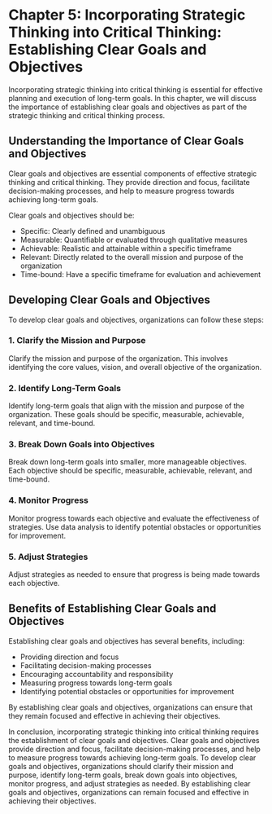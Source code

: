 Chapter 5: Incorporating Strategic Thinking into Critical Thinking: Establishing Clear Goals and Objectives
===========================================================================================================

Incorporating strategic thinking into critical thinking is essential for effective planning and execution of long-term goals. In this chapter, we will discuss the importance of establishing clear goals and objectives as part of the strategic thinking and critical thinking process.

Understanding the Importance of Clear Goals and Objectives
----------------------------------------------------------

Clear goals and objectives are essential components of effective strategic thinking and critical thinking. They provide direction and focus, facilitate decision-making processes, and help to measure progress towards achieving long-term goals.

Clear goals and objectives should be:

* Specific: Clearly defined and unambiguous
* Measurable: Quantifiable or evaluated through qualitative measures
* Achievable: Realistic and attainable within a specific timeframe
* Relevant: Directly related to the overall mission and purpose of the organization
* Time-bound: Have a specific timeframe for evaluation and achievement

Developing Clear Goals and Objectives
-------------------------------------

To develop clear goals and objectives, organizations can follow these steps:

### 1. Clarify the Mission and Purpose

Clarify the mission and purpose of the organization. This involves identifying the core values, vision, and overall objective of the organization.

### 2. Identify Long-Term Goals

Identify long-term goals that align with the mission and purpose of the organization. These goals should be specific, measurable, achievable, relevant, and time-bound.

### 3. Break Down Goals into Objectives

Break down long-term goals into smaller, more manageable objectives. Each objective should be specific, measurable, achievable, relevant, and time-bound.

### 4. Monitor Progress

Monitor progress towards each objective and evaluate the effectiveness of strategies. Use data analysis to identify potential obstacles or opportunities for improvement.

### 5. Adjust Strategies

Adjust strategies as needed to ensure that progress is being made towards each objective.

Benefits of Establishing Clear Goals and Objectives
---------------------------------------------------

Establishing clear goals and objectives has several benefits, including:

* Providing direction and focus
* Facilitating decision-making processes
* Encouraging accountability and responsibility
* Measuring progress towards long-term goals
* Identifying potential obstacles or opportunities for improvement

By establishing clear goals and objectives, organizations can ensure that they remain focused and effective in achieving their objectives.

In conclusion, incorporating strategic thinking into critical thinking requires the establishment of clear goals and objectives. Clear goals and objectives provide direction and focus, facilitate decision-making processes, and help to measure progress towards achieving long-term goals. To develop clear goals and objectives, organizations should clarify their mission and purpose, identify long-term goals, break down goals into objectives, monitor progress, and adjust strategies as needed. By establishing clear goals and objectives, organizations can remain focused and effective in achieving their objectives.
